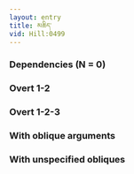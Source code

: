 ```yaml
---
layout: entry
title: མཆིད་
vid: Hill:0499
---
```

### Dependencies (N = 0)


### Overt 1-2


### Overt 1-2-3


### With oblique arguments


### With unspecified obliques
